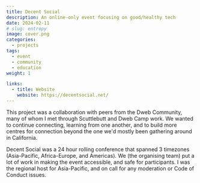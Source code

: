 ```yaml
---
title: Decent Social
description: An online-only event focusing on good/healthy tech
date: 2024-02-11
# slug: entropy
image: cover.png
categories:
  - projects
tags:
  - event
  - community
  - education
weight: 1

links:
  - title: Website
    website: https://decentsocial.net/
---
```


This project was a collaboration with peers from the Dweb Community, many of
whom I met through Scuttlebutt and Dweb Camp work. We wanted to continue
connecting, learning from one another, and to build more centres for connection
beyond the one we'd mostly been gathering around in California.

Decent Social was a 24 hour rolling conference that spanned 3 timezones
(Asia-Pacific, Africa-Europe, and Americas). We (the organising team) put a lot
of work in making the event accessible, and safe for participants. I was the
regional host for Asia-Pacific, and on call for any moderation or Code of
Conduct issues.
